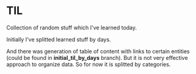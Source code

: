 # TIL

Collection of random stuff which I've learned today.

Initially I've splitted learned stuff by days.

And there was generation of table of content with links to certain entities (could be found in **initial_til_by_days** branch). But it is not very effective approach to organize data. So for now it is splitted by categories.
